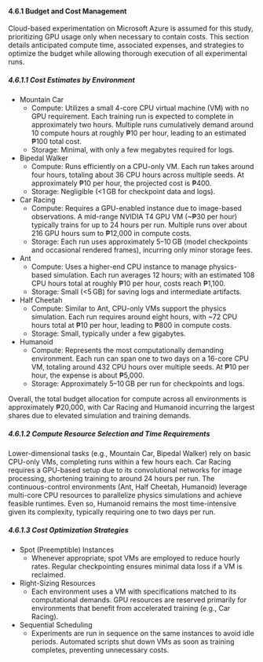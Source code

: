 #### 4.6.1 Budget and Cost Management

Cloud-based experimentation on Microsoft Azure is assumed for this study, prioritizing GPU usage only when necessary to contain costs. This section details anticipated compute time, associated expenses, and strategies to optimize the budget while allowing thorough execution of all experimental runs.

##### 4.6.1.1 Cost Estimates by Environment

- Mountain Car
  - Compute: Utilizes a small 4-core CPU virtual machine (VM) with no GPU requirement. Each training run is expected to complete in approximately two hours. Multiple runs cumulatively demand around 10 compute hours at roughly ₱10 per hour, leading to an estimated ₱100 total cost.
  - Storage: Minimal, with only a few megabytes required for logs.
- Bipedal Walker
  - Compute: Runs efficiently on a CPU-only VM. Each run takes around four hours, totaling about 36 CPU hours across multiple seeds. At approximately ₱10 per hour, the projected cost is ₱400.
  - Storage: Negligible (<1 GB for checkpoint data and logs).
- Car Racing
  - Compute: Requires a GPU-enabled instance due to image-based observations. A mid-range NVIDIA T4 GPU VM (~₱30 per hour) typically trains for up to 24 hours per run. Multiple runs over about 216 GPU hours sum to ₱12,000 in compute costs.
  - Storage: Each run uses approximately 5–10 GB (model checkpoints and occasional rendered frames), incurring only minor storage fees.
- Ant
  - Compute: Uses a higher-end CPU instance to manage physics-based simulation. Each run averages 12 hours; with an estimated 108 CPU hours total at roughly ₱10 per hour, costs reach ₱1,100.
  - Storage: Small (<5 GB) for saving logs and intermediate artifacts.
- Half Cheetah
  - Compute: Similar to Ant, CPU-only VMs support the physics simulation. Each run requires around eight hours, with \~72 CPU hours total at ₱10 per hour, leading to ₱800 in compute costs.
  - Storage: Small, typically under a few gigabytes.
- Humanoid
  - Compute: Represents the most computationally demanding environment. Each run can span one to two days on a 16-core CPU VM, totaling around 432 CPU hours over multiple seeds. At ₱10 per hour, the expense is about ₱5,000.
  - Storage: Approximately 5–10 GB per run for checkpoints and logs.

Overall, the total budget allocation for compute across all environments is approximately ₱20,000, with Car Racing and Humanoid incurring the largest shares due to elevated simulation and training demands.

##### 4.6.1.2 Compute Resource Selection and Time Requirements

Lower-dimensional tasks (e.g., Mountain Car, Bipedal Walker) rely on basic CPU-only VMs, completing runs within a few hours each. Car Racing requires a GPU-based setup due to its convolutional networks for image processing, shortening training to around 24 hours per run. The continuous-control environments (Ant, Half Cheetah, Humanoid) leverage multi-core CPU resources to parallelize physics simulations and achieve feasible runtimes. Even so, Humanoid remains the most time-intensive given its complexity, typically requiring one to two days per run.

##### 4.6.1.3 Cost Optimization Strategies

- Spot (Preemptible) Instances
  - Whenever appropriate, spot VMs are employed to reduce hourly rates. Regular checkpointing ensures minimal data loss if a VM is reclaimed.
- Right-Sizing Resources
  - Each environment uses a VM with specifications matched to its computational demands. GPU resources are reserved primarily for environments that benefit from accelerated training (e.g., Car Racing).
- Sequential Scheduling
  - Experiments are run in sequence on the same instances to avoid idle periods. Automated scripts shut down VMs as soon as training completes, preventing unnecessary costs.
